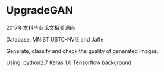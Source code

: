 # UpgradeGAN
2017年本科毕业论文相关源码

Database: MNIST USTC-NVIE and Jaffe

Generate, classify and check the quality of generated images.

Using:
python2.7
Keras 1.0     Tensorflow background

